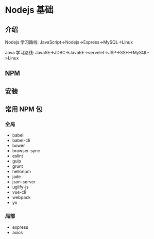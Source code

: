 # Nodejs 基础

## 介绍

Nodejs 学习路线: JavaScript->Nodejs->Express->MySQL->Linux

Java 学习路线: JavaSE->JDBC->JavaEE->servelet->JSP->SSH->MySQL->Linux

## NPM

## 安装

## 常用 NPM 包

### 全局

- babel
- babel-cli
- bower
- browser-sync
- eslint
- gulp
- grunt
- hellonpm
- jade
- json-server
- uglify-js
- vue-cli
- webpack
- yo

### 局部

- express
- axios
